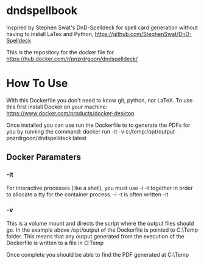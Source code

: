# dndspellbook
Inspired by Stephen Swat's DnD-Spelldeck for spell card generation without having to install LaTex and Python, https://github.com/StephenSwat/DnD-Spelldeck

This is the repository for the docker file for https://hub.docker.com/r/pnzrdrgoon/dndspelldeck/

# How To Use
With this Dockerfile you don't need to know git, python, nor LaTeX. To use this first install Docker on your machine:
https://www.docker.com/products/docker-desktop

Once installed you can use run the Dockerfile to to generate the PDFs for you by running the command:
docker run -it -v c:/temp:/opt/output pnzrdrgoon/dndspelldeck:latest

## Docker Paramaters
### -it
For interactive processes (like a shell), you must use -i -t together in order to allocate a tty for the container process. -i -t is often written -it

### -v
This is a volume mount and directs the script where the output files should go.  In the example above /opt/output of the Dockerfile is pointed to C:\Temp folder.  This means that any output generated from the execution of the Dockerfile is written to a file in C:Temp

Once complete you should be able to find the PDF generated at C:\Temp
